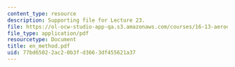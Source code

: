 ```yaml
---
content_type: resource
description: Supporting file for Lecture 23.
file: https://ol-ocw-studio-app-qa.s3.amazonaws.com/courses/16-13-aerodynamics-of-viscous-fluids-fall-2003/77bd65022ac20b3fd3663df455621a37_en_method.pdf
file_type: application/pdf
resourcetype: Document
title: en_method.pdf
uid: 77bd6502-2ac2-0b3f-d366-3df455621a37
---
```

